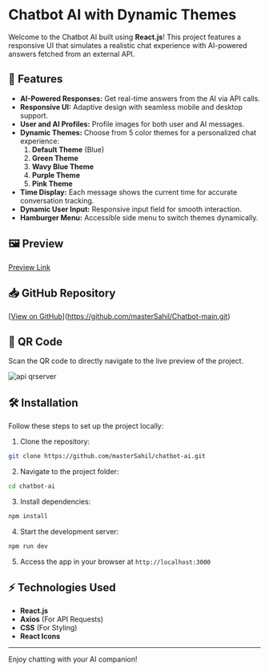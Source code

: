 # Chatbot AI with Dynamic Themes

Welcome to the Chatbot AI built using **React.js**! This project features a responsive UI that simulates a realistic chat experience with AI-powered answers fetched from an external API.

## 🚀 Features
- **AI-Powered Responses:** Get real-time answers from the AI via API calls.
- **Responsive UI:** Adaptive design with seamless mobile and desktop support.
- **User and AI Profiles:** Profile images for both user and AI messages.
- **Dynamic Themes:** Choose from 5 color themes for a personalized chat experience:
  1. **Default Theme** (Blue)
  2. **Green Theme**
  3. **Wavy Blue Theme**
  4. **Purple Theme**
  5. **Pink Theme**
- **Time Display:** Each message shows the current time for accurate conversation tracking.
- **Dynamic User Input:** Responsive input field for smooth interaction.
- **Hamburger Menu:** Accessible side menu to switch themes dynamically.

## 🖼️ Preview
[Preview Link](https://chatbot-main-two.vercel.app/)

## 📥 GitHub Repository
[[View on GitHub](https://github.com/masterSahil/chatbot-ai)](https://github.com/masterSahil/Chatbot-main.git)

## 📸 QR Code
Scan the QR code to directly navigate to the live preview of the project.

![api qrserver](https://github.com/user-attachments/assets/f1f7a01f-04f1-49bc-ac53-a2b10750b80d)


## 🛠️ Installation
Follow these steps to set up the project locally:

1. Clone the repository:
```bash
git clone https://github.com/masterSahil/chatbot-ai.git
```

2. Navigate to the project folder:
```bash
cd chatbot-ai
```

3. Install dependencies:
```bash
npm install
```

4. Start the development server:
```bash
npm run dev
```

5. Access the app in your browser at `http://localhost:3000`

## ⚡ Technologies Used
- **React.js**
- **Axios** (For API Requests)
- **CSS** (For Styling)
- **React Icons**

---
Enjoy chatting with your AI companion!

